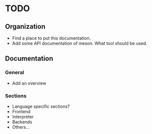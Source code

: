 # TODO

## Organization

* Find a place to put this documentation.
* Add some API documentation of meson. What tool should be used.

## Documentation

### General

* Add an overview

### Sections

* Language specific sections?
* Frontend
* Interpreter
* Backends
* Others...

